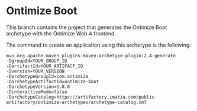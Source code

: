 # Ontimize Boot
This branch contains the project that generates the Ontimize Boot archetype with the Ontimize Web 4 frontend.

The command to create an application using this archetype is the following:

    mvn org.apache.maven.plugins:maven-archetype-plugin:2.4:generate 
    -DgroupId=YOUR_GROUP_ID
    -DartifactId=YOUR_ARTIFACT_ID
    -Dversion=YOUR_VERSION
    -DarchetypeGroupId=com.ontimize 
    -DarchetypeArtifactId=ontimize-boot 
    -DarchetypeVersion=1.0.0 
    -DinteractiveMode=false 
    -DarchetypeCatalog=https://artifactory.imatia.com/public-artifactory/ontimize-archetypes/archetype-catalog.xml
